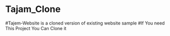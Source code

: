 # Tajam_Clone 
#Tajem-Website is a cloned version of existing website sample
#If You need This Project You Can Clone it
